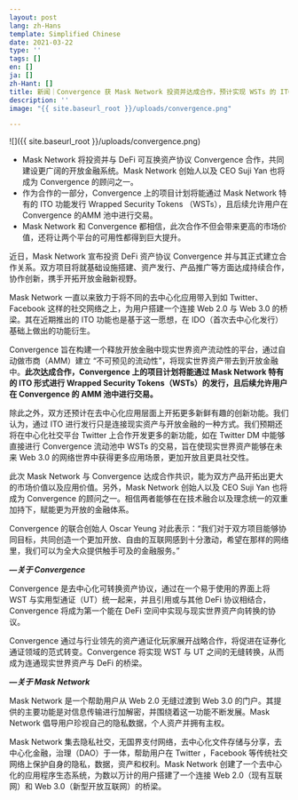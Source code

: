 ```yaml
---
layout: post
lang: zh-Hans
template: Simplified Chinese
date: 2021-03-22
type: ''
tags: []
en: []
ja: []
zh-Hant: []
title: 新闻｜Convergence 获 Mask Network 投资并达成合作，预计实现 WSTs 的 ITO 发行
description: ''
image: "{{ site.baseurl_root }}/uploads/convergence.png"

---
```

![]({{ site.baseurl_root }}/uploads/convergence.png)

* Mask Network 将投资并与 DeFi 可互换资产协议 Convergence 合作，共同建设更广阔的开放金融系统。Mask Network 创始人以及 CEO Suji Yan 也将成为 Convergence 的顾问之一。
* 作为合作的一部分，Convergence 上的项目计划将能通过 Mask Network 特有的 ITO 功能发行 Wrapped Security Tokens （WSTs），且后续允许用户在 Convergence 的AMM 池中进行交易。
* Mask Network 和 Convergence 都相信，此次合作不但会带来更高的市场价值，还将让两个平台的可用性都得到巨大提升。

近日，Mask Network 宣布投资 DeFi 资产协议 Convergence 并与其正式建立合作关系。双方项目将就基础设施搭建、资产发行、产品推广等方面达成持续合作，协作创新，携手开拓开放金融新视野。

Mask Network 一直以来致力于将不同的去中心化应用带入到如 Twitter、Facebook 这样的社交网络之上，为用户搭建一个连接 Web 2.0 与 Web 3.0 的桥梁。其在近期推出的 ITO 功能也是基于这一愿想，在 IDO（首次去中心化发行） 基础上做出的功能衍生。

Convergence 旨在构建一个释放开放金融中现实世界资产流动性的平台，通过自动做市商（AMM）建立 “不可预见的流动性”，将现实世界资产带去到开放金融中。**此次达成合作，Convergence 上的项目计划将能通过 Mask Network 特有的 ITO 形式进行 Wrapped Security Tokens（WSTs）的发行，且后续允许用户在 Convergence 的 AMM 池中进行交易。**

除此之外，双方还预计在去中心化应用层面上开拓更多新鲜有趣的创新功能。我们认为，通过 ITO 进行发行只是连接现实资产与开放金融的一种方式。我们预期还将在中心化社交平台 Twitter 上合作开发更多的新功能，如在 Twitter DM 中能够直接进行 Convergence 流动池中 WSTs 的交易，旨在使现实世界资产能够在未来 Web 3.0 的网络世界中获得更多应用场景，更加开放且更具社交性。

此次 Mask Network 与 Convergence 达成合作共识，能为双方产品开拓出更大的市场价值以及应用价值。另外，Mask Network 创始人以及 CEO Suji Yan 也将成为 Convergence 的顾问之一。相信两者能够在在技术融合以及理念统一的双重加持下，赋能更为开放的金融体系。

Convergence 的联合创始人 Oscar Yeung 对此表示：“我们对于双方项目能够协同目标，共同创造一个更加开放、自由的互联网感到十分激动，希望在那样的网络里，我们可以为全大众提供触手可及的金融服务。”

**_—关于 Convergence_**

Convergence 是去中心化可转换资产协议，通过在一个易于使用的界面上将 WST 与实用型通证（UT）统一起来，并且引用或与其他 DeFi 协议相结合，Convergence 将成为第一个能在 DeFi 空间中实现与现实世界资产向转换的协议。

Convergence 通过与行业领先的资产通证化玩家展开战略合作，将促进在证券化通证领域的范式转变。Convergence 将实现 WST 与 UT 之间的无缝转换，从而成为连通现实世界资产与 DeFi 的桥梁。

**_—关于 Mask Network_**

Mask Network 是一个帮助用户从 Web 2.0 无缝过渡到 Web 3.0 的门户。其提供的主要功能是对信息传输进行加解密，并围绕着这一功能不断发展。Mask Network 倡导用户珍视自己的隐私数据，个人资产并拥有主权。

Mask Network 集去隐私社交，无国界支付网络，去中心化文件存储与分享，去中心化金融，治理（DAO）于一体，帮助用户在 Twitter ，Facebook 等传统社交网络上保护自身的隐私，数据，资产和权利。Mask Network 创建了一个去中心化的应用程序生态系统，为数以万计的用户搭建了一个连接 Web 2.0（现有互联网）和 Web 3.0（新型开放互联网）的桥梁。